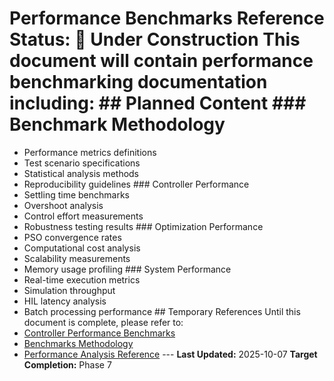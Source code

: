 # Performance Benchmarks Reference **Status:** 🚧 Under Construction This document will contain performance benchmarking documentation including: ## Planned Content ### Benchmark Methodology
- Performance metrics definitions
- Test scenario specifications
- Statistical analysis methods
- Reproducibility guidelines ### Controller Performance
- Settling time benchmarks
- Overshoot analysis
- Control effort measurements
- Robustness testing results ### Optimization Performance
- PSO convergence rates
- Computational cost analysis
- Scalability measurements
- Memory usage profiling ### System Performance
- Real-time execution metrics
- Simulation throughput
- HIL latency analysis
- Batch processing performance ## Temporary References Until this document is complete, please refer to:
- [Controller Performance Benchmarks](../benchmarks/controller_performance_benchmarks.md)
- [Benchmarks Methodology](../benchmarks_methodology.md)
- [Performance Analysis Reference](../reference/analysis/performance_control_analysis.md) --- **Last Updated:** 2025-10-07
**Target Completion:** Phase 7
